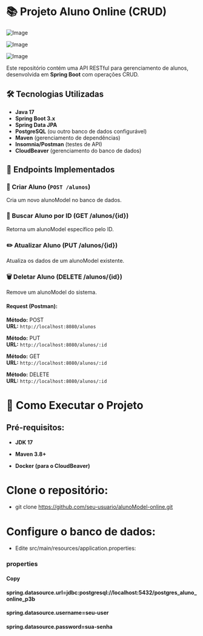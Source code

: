 # 📚 Projeto Aluno Online (CRUD)

![Image](https://github.com/user-attachments/assets/8485df5e-37fa-40d4-ae24-c4668d9ec443)

![Image](https://github.com/user-attachments/assets/6add6363-5967-4c3a-8eb8-79c76c4ae446)

![Image](https://github.com/user-attachments/assets/5cfd4e39-a71a-4203-b4bb-33459a192c48)



Este repositório contém uma API RESTful para gerenciamento de alunos, desenvolvida em **Spring Boot** com operações CRUD.

## 🛠 Tecnologias Utilizadas
- **Java 17**
- **Spring Boot 3.x**
- **Spring Data JPA**
- **PostgreSQL** (ou outro banco de dados configurável)
- **Maven** (gerenciamento de dependências)
- **Insomnia/Postman** (testes de API)
- **CloudBeaver** (gerenciamento do banco de dados)

## 📌 Endpoints Implementados

### 🔹 Criar Aluno (`POST /alunos`)
Cria um novo alunoModel no banco de dados.

### 🔎 Buscar Aluno por ID (GET /alunos/{id})
Retorna um alunoModel específico pelo ID.

### ✏️ Atualizar Aluno (PUT /alunos/{id})
Atualiza os dados de um alunoModel existente.

### 🗑️ Deletar Aluno (DELETE /alunos/{id})
Remove um alunoModel do sistema.

#### Request (Postman):

**Método:** POST  
**URL:** `http://localhost:8080/alunos`  

**Método:** PUT  
**URL:** `http://localhost:8080/alunos/:id`

**Método:** GET  
**URL:** `http://localhost:8080/alunos/:id`

**Método:** DELETE  
**URL:** `http://localhost:8080/alunos/:id`

# 🚀 Como Executar o Projeto

## Pré-requisitos:

- **JDK 17**

- **Maven 3.8+**

- **Docker (para o CloudBeaver)**

# Clone o repositório:

- git clone https://github.com/seu-usuario/alunoModel-online.git

# Configure o banco de dados:

- Edite src/main/resources/application.properties:

### properties
#### Copy
#### spring.datasource.url=jdbc:postgresql://localhost:5432/postgres_aluno_online_p3b
#### spring.datasource.username=seu-user
#### spring.datasource.password=sua-senha 

